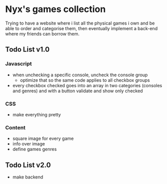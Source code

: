 # Nyx's games collection

Trying to have a website where i list all the physical games i own and be able to order and categorise them, then eventually implement a back-end where my friends can borrow them.

## Todo List v1.0

### Javascript

- when unchecking a specific console, uncheck the console group
    - optimize that so the same code applies to all checkbox groups
- every checkbox checked goes into an array in two categories (consoles and genres) and with a button validate and show only checked

### CSS

- make everything pretty

### Content

- square image for every game
- info over image
- define games genres

## Todo List v2.0

- make backend